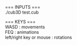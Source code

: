 === INPUTS ===  
./cub3D test.cub  

=== KEYS ===  
WASD : movements  
FEQ : animations  
left/right key or mouse : rotations  
